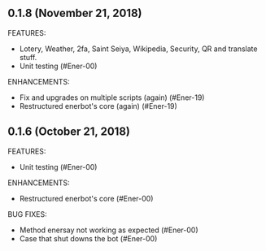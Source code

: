 ## 0.1.8 (November 21, 2018)

FEATURES:

* Lotery, Weather, 2fa, Saint Seiya, Wikipedia, Security, QR and translate stuff. 
* Unit testing (#Ener-00)

ENHANCEMENTS:

* Fix and upgrades on multiple scripts (again) (#Ener-19)
* Restructured enerbot's core (again) (#Ener-19)


## 0.1.6 (October 21, 2018)

FEATURES:

* Unit testing (#Ener-00)

ENHANCEMENTS:

* Restructured enerbot's core  (#Ener-00)

BUG FIXES:

* Method enersay not working as expected (#Ener-00)
* Case that shut downs the bot  (#Ener-00)